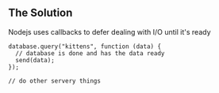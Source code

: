 ## The Solution

Nodejs uses callbacks to defer dealing with I/O until it's ready

```
database.query("kittens", function (data) {
  // database is done and has the data ready
  send(data);
});

// do other servery things
```

